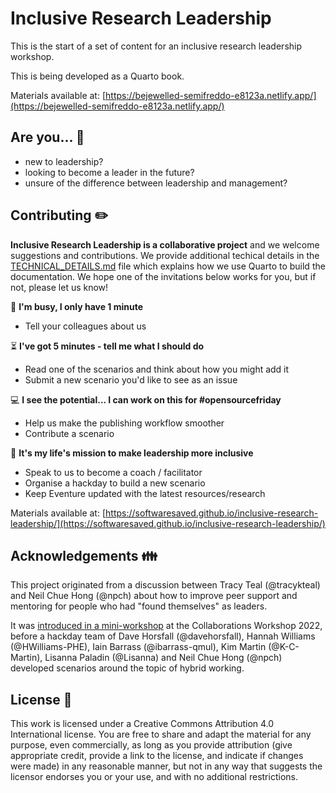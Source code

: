 # Inclusive Research Leadership

This is the start of a set of content for an inclusive research leadership workshop. 

This is being developed as a Quarto book. 

Materials available at: [https://bejewelled-semifreddo-e8123a.netlify.app/](https://bejewelled-semifreddo-e8123a.netlify.app/)

## Are you... :dog:
 
- new to leadership? 
- looking to become a leader in the future?
- unsure of the difference between leadership and management?

## Contributing :pencil2:

**Inclusive Research Leadership is a collaborative project** and we welcome suggestions and contributions. We provide additional techical details in the [TECHNICAL_DETAILS.md](TECHNICAL_DETAILS.md) file which explains how we use Quarto to build the documentation. We hope one of the invitations below works for you, but if not, please let us know!

:running: **I'm busy, I only have 1 minute**
- Tell your colleagues about us

:hourglass_flowing_sand: **I've got 5 minutes - tell me what I should do**
- Read one of the scenarios and think about how you might add it
- Submit a new scenario you'd like to see as an issue

:computer: **I see the potential... I can work on this for #opensourcefriday**
- Help us make the publishing workflow smoother
- Contribute a scenario

:tada: **It's my life's mission to make leadership more inclusive**
- Speak to us to become a coach / facilitator
- Organise a hackday to build a new scenario
- Keep Eventure updated with the latest resources/research 

Materials available at: [https://softwaresaved.github.io/inclusive-research-leadership/](https://softwaresaved.github.io/inclusive-research-leadership/)

## Acknowledgements :family:

This project originated from a discussion between Tracy Teal (@tracykteal) and Neil Chue Hong (@npch) about how to improve peer support and mentoring for people who had "found themselves" as leaders. 

It was [introduced in a mini-workshop](https://docs.google.com/document/d/12rMH3q2Wd4SGKiF2k5f1IpWNWC3i_o7vKjRYaFiUlqI/edit#)
at the Collaborations Workshop 2022, before a hackday team of Dave Horsfall (@davehorsfall), Hannah Williams (@HWilliams-PHE), Iain Barrass (@ibarrass-qmul), Kim Martin (@K-C-Martin), Lisanna Paladin (@Lisanna) and Neil Chue Hong (@npch) developed scenarios around the topic of hybrid working.


## License :ledger:

This work is licensed under a Creative Commons Attribution 4.0 International license. You are free to share and adapt the material for any purpose, even commercially, as long as you provide attribution (give appropriate credit, provide a link to the license, and indicate if changes were made) in any reasonable manner, but not in any way that suggests the licensor endorses you or your use, and with no additional restrictions.
